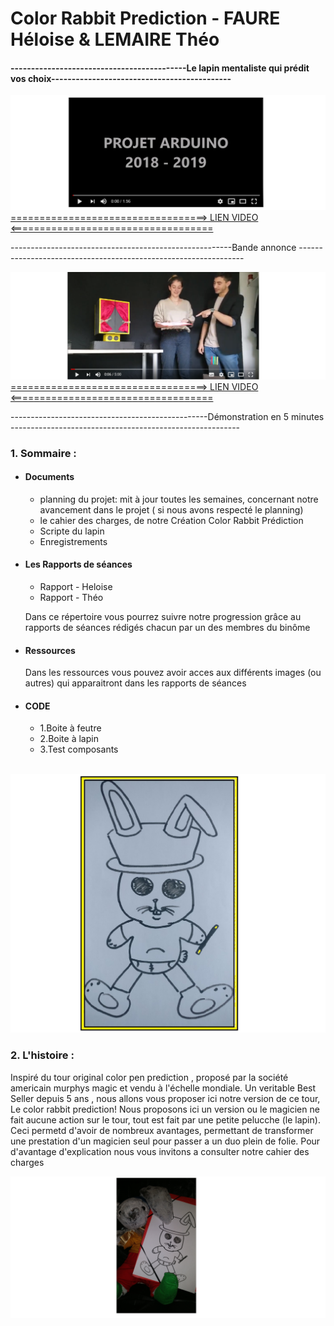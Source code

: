 
<h1>Color Rabbit Prediction - FAURE Héloise & LEMAIRE Théo</h1>

<h4>-------------------------------------------Le lapin mentaliste qui prédit vos choix--------------------------------------------</h4>
  </p>
  
  <img src=Ressources/video.PNG>
  <a href=https://www.youtube.com/watch?v=MNZIZz9GOWQ> ==================================>  LIEN VIDEO <=================================== </p> </a></p>
<p>-------------------------------------------------------Bande annonce ----------------------------------------------------------------</p>


<img src=Ressources/Oral2.png>
<a href=https://www.youtube.com/watch?v=OcY4DatY3gI> ==================================>  LIEN VIDEO <=================================== </p> </a></p>

<p>-------------------------------------------------Démonstration en 5 minutes ---------------------------------------------------------</p>




<h3>  1. Sommaire : </h3>
<ul>
  <li><h4> Documents </h4>
    <ul><li>planning du projet: mit à jour toutes les semaines, concernant notre avancement dans le projet ( si nous avons respecté le planning)</li></ul>
    <ul><li>le cahier des charges, de notre Création Color Rabbit Prédiction</li></ul>
    <ul><li> Scripte du lapin</li></ul>
    <ul><li> Enregistrements</li></ul></li>
  
  <li><h4> Les Rapports de séances</h4>
  <ul><li>Rapport - Heloise</li></ul>
  <ul><li>Rapport - Théo </li></ul>
    <p> Dans ce répertoire vous pourrez suivre notre progression grâce au rapports de séances rédigés chacun par un des membres du binôme</p></li>
  
  <li><h4> Ressources </h4>
   <p> Dans les ressources vous pouvez avoir acces aux différents images (ou autres) qui apparaitront dans les rapports de séances </p>
    
  <li><h4> CODE </h4>
  <ul> <li>1.Boite à feutre </li></ul>
  <ul><li> 2.Boite à lapin </li></ul>
    <ul><li> 3.Test composants </li></ul>
  </li>
  </ul>
  <br/>
  
  <img src=Ressources/20-3.jpg>

<h3> 2. L'histoire : </h3>
<p> Inspiré du tour original color pen prediction , proposé par la société americain murphys magic et vendu à l'échelle mondiale. Un veritable Best Seller depuis 5 ans , nous allons vous proposer ici notre version de ce tour, Le color rabbit prediction! Nous proposons ici un version ou le magicien ne fait aucune action sur le tour, tout est fait par une petite pelucche (le lapin). Ceci permetd d'avoir de nombreux avantages, permettant de transformer une prestation d'un magicien seul pour passer a un duo plein de folie. Pour d'avantage d'explication nous vous invitons a consulter notre cahier des charges </p> 

<img src=Ressources/999.jpg>
